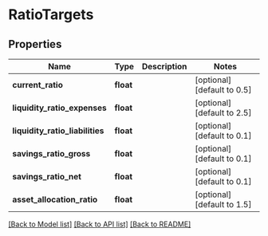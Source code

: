 # RatioTargets

## Properties
Name | Type | Description | Notes
------------ | ------------- | ------------- | -------------
**current_ratio** | **float** |  | [optional] [default to 0.5]
**liquidity_ratio_expenses** | **float** |  | [optional] [default to 2.5]
**liquidity_ratio_liabilities** | **float** |  | [optional] [default to 0.1]
**savings_ratio_gross** | **float** |  | [optional] [default to 0.1]
**savings_ratio_net** | **float** |  | [optional] [default to 0.1]
**asset_allocation_ratio** | **float** |  | [optional] [default to 1.5]

[[Back to Model list]](../README.md#documentation-for-models) [[Back to API list]](../README.md#documentation-for-api-endpoints) [[Back to README]](../README.md)


